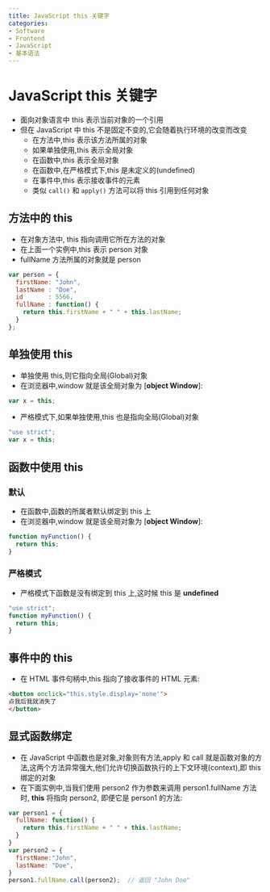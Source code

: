 ```yaml
---
title: JavaScript this 关键字
categories:
- Software
- Frontend
- JavaScript
- 基本语法
---
```

# JavaScript this 关键字

- 面向对象语言中 this 表示当前对象的一个引用
- 但在 JavaScript 中 this 不是固定不变的,它会随着执行环境的改变而改变
    - 在方法中,this 表示该方法所属的对象
    - 如果单独使用,this 表示全局对象
    - 在函数中,this 表示全局对象
    - 在函数中,在严格模式下,this 是未定义的(undefined)
    - 在事件中,this 表示接收事件的元素
    - 类似 `call()` 和 `apply()` 方法可以将 this 引用到任何对象

## 方法中的 this

- 在对象方法中, this 指向调用它所在方法的对象
- 在上面一个实例中,this 表示 person 对象
- fullName 方法所属的对象就是 person

```js
var person = {
  firstName: "John",
  lastName : "Doe",
  id       : 5566,
  fullName : function() {
    return this.firstName + " " + this.lastName;
  }
};
```

## 单独使用 this

- 单独使用 this,则它指向全局(Global)对象
- 在浏览器中,window 就是该全局对象为 [**object Window**]:

```js
var x = this;
```

- 严格模式下,如果单独使用,this 也是指向全局(Global)对象

```js
"use strict";
var x = this;
```

## 函数中使用 this

### 默认

- 在函数中,函数的所属者默认绑定到 this 上
- 在浏览器中,window 就是该全局对象为 [**object Window**]:

```js
function myFunction() {
  return this;
}
```

### 严格模式

- 严格模式下函数是没有绑定到 this 上,这时候 this 是 **undefined**

```js
"use strict";
function myFunction() {
  return this;
}
```

## 事件中的 this

- 在 HTML 事件句柄中,this 指向了接收事件的 HTML 元素:

```html
<button onclick="this.style.display='none'">
点我后我就消失了
</button>
```

## 显式函数绑定

- 在 JavaScript 中函数也是对象,对象则有方法,apply 和 call 就是函数对象的方法,这两个方法异常强大,他们允许切换函数执行的上下文环境(context),即 this 绑定的对象
- 在下面实例中,当我们使用 person2 作为参数来调用 person1.fullName 方法时, **this** 将指向 person2, 即便它是 person1 的方法:

```js
var person1 = {
  fullName: function() {
    return this.firstName + " " + this.lastName;
  }
}
var person2 = {
  firstName:"John",
  lastName: "Doe",
}
person1.fullName.call(person2);  // 返回 "John Doe"
```

